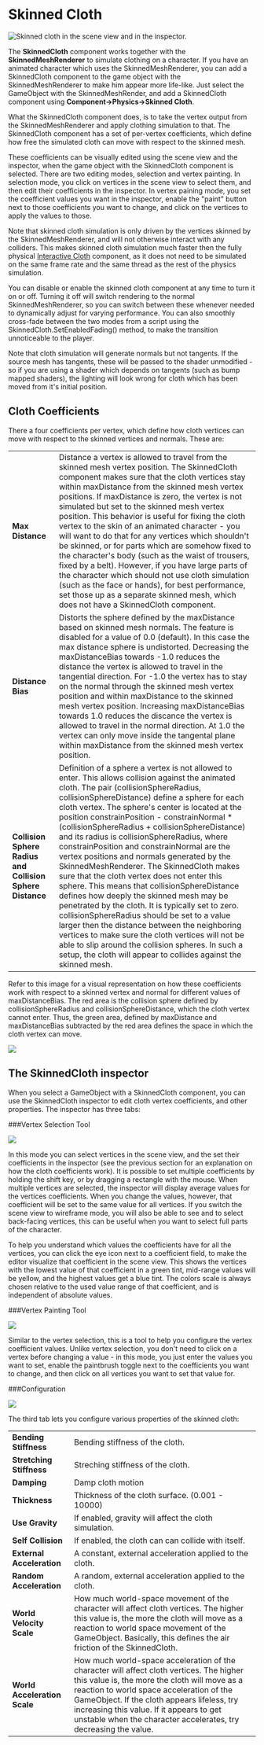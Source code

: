 Skinned Cloth
=============



![Skinned cloth in the scene view and in the inspector.](../uploads/Main/SkinnedCloth.jpg) 

The __SkinnedCloth__ component works together with the __SkinnedMeshRenderer__ to simulate clothing on a character. If you have an animated character which uses the SkinnedMeshRenderer, you can add a SkinnedCloth component to the game object with the SkinnedMeshRenderer to make him appear more life-like. Just select the GameObject with the SkinnedMeshRender, and add a SkinnedCloth component using __Component-&gt;Physics-&gt;Skinned Cloth__. 

What the SkinnedCloth component does, is to take the vertex output from the SkinnedMeshRenderer and apply clothing simulation to that. The SkinnedCloth component has a set of per-vertex coefficients, which define how free the simulated cloth can move with respect to the skinned mesh. 

These coefficients can be visually edited using the scene view and the inspector, when the game object with the SkinnedCloth component is selected. There are two editing modes, selection and vertex painting. In selection mode, you click on vertices in the scene view to select them, and then edit their coefficients in the inspector. In vertex paining mode, you set the coefficient values you want in the inspector, enable the "paint" button next to those coefficients you want to change, and click on the vertices to apply the values to those.

Note that skinned cloth simulation is only driven by the vertices skinned by the SkinnedMeshRenderer, and will not otherwise interact with any colliders. This makes skinned cloth simulation much faster then the fully physical [Interactive Cloth](class-InteractiveCloth) component, as it does not need to be simulated on the same frame rate and the same thread as the rest of the physics simulation.

You can disable or enable the skinned cloth component at any time to turn it on or off. Turning it off will switch rendering to the normal SkinnedMeshRenderer, so you can switch between these whenever needed to dynamically adjust for varying performance. You can also smoothly cross-fade between the two modes from a script using the SkinnedCloth.SetEnabledFading() method, to make the transition unnoticeable to the player.

Note that cloth simulation will generate normals but not tangents. If the source mesh has tangents, these will be passed to the shader unmodified - so if you are using a shader which depends on tangents (such as bump mapped shaders), the lighting will look wrong for cloth which has been moved from it's initial position.

Cloth Coefficients
------------------


There a four coefficients per vertex, which define how cloth vertices can move with respect to the skinned vertices and normals. These are:


| | |
|:---|:---|
|__Max Distance__ |Distance a vertex is allowed to travel from the skinned mesh vertex position. The SkinnedCloth component makes sure that the cloth vertices stay within maxDistance from the skinned mesh vertex positions. If maxDistance is zero, the vertex is not simulated but set to the skinned mesh vertex position. This behavior is useful for fixing the cloth vertex to the skin of an animated character - you will want to do that for any vertices which shouldn't be skinned, or for parts which are somehow fixed to the character's body (such as the waist of trousers, fixed by a belt). However, if you have large parts of the character which should not use cloth simulation (such as the face or hands), for best performance, set those up as a separate skinned mesh, which does not have a SkinnedCloth component.|
|__Distance Bias__ |Distorts the sphere defined by the maxDistance based on skinned mesh normals. The feature is disabled for a value of 0.0 (default). In this case the max distance sphere is undistorted. Decreasing the maxDistanceBias towards -1.0 reduces the distance the vertex is allowed to travel in the tangential direction. For -1.0 the vertex has to stay on the normal through the skinned mesh vertex position and within maxDistance to the skinned mesh vertex position. Increasing maxDistanceBias towards 1.0 reduces the discance the vertex is allowed to travel in the normal direction. At 1.0 the vertex can only move inside the tangental plane within maxDistance from the skinned mesh vertex position.|
|__Collision Sphere Radius and Collision Sphere Distance__ |Definition of a sphere a vertex is not allowed to enter. This allows collision against the animated cloth. The pair (collisionSphereRadius, collisionSphereDistance) define a sphere for each cloth vertex. The sphere's center is located at the position constrainPosition - constrainNormal * (collisionSphereRadius + collisionSphereDistance) and its radius is collisionSphereRadius, where constrainPosition and constrainNormal are the vertex positions and normals generated by the SkinnedMeshRenderer. The SkinnedCloth makes sure that the cloth vertex does not enter this sphere. This means that collisionSphereDistance defines how deeply the skinned mesh may be penetrated by the cloth. It is typically set to zero. collisionSphereRadius should be set to a value larger then the distance between the neighboring vertices to make sure the cloth vertices will not be able to slip around the collision spheres. In such a setup, the cloth will appear to collides against the skinned mesh. | 

Refer to this image for a visual representation on how these coefficients work with respect to a skinned vertex and normal for different values of maxDistanceBias. The red area is the collision sphere defined by collisionSphereRadius and collisionSphereDistance, which the cloth vertex cannot enter. Thus, the green area, defined by maxDistance and maxDistanceBias subtracted by the red area defines the space in which the cloth vertex can move.


![](../uploads/Main/SkinnedClothCoefficients.png) 

The SkinnedCloth inspector
--------------------------


When you select a GameObject with a SkinnedCloth component, you can use the SkinnedCloth inspector to edit cloth vertex coefficients, and other properties. The inspector has three tabs:

###Vertex Selection Tool

![](../uploads/Main/SkinnedClothInfo.png) 

In this mode you can select vertices in the scene view, and the set their coefficients in the inspector (see the previous section for an explanation on how the cloth coefficients work). It is possible to set multiple coefficients by holding the shift key, or by dragging a rectangle with the mouse. When multiple vertices are selected, the inspector will display average values for the vertices coefficients. When you change the values, however, that coefficient will be set to the same value for all vertices. If you switch the scene view to wireframe mode, you will also be able to see and to select back-facing vertices, this can be useful when you want to select full parts of the character.

To help you understand which values the coefficients have for all the vertices, you can click the eye icon next to a coefficient field, to make the editor visualize that coefficient in the scene view. This shows the vertices with the lowest value of that coefficient in a green tint, mid-range values will be yellow, and the highest values get a blue tint. The colors scale is always chosen relative to the used value range of that coefficient, and is independent of absolute values.

###Vertex Painting Tool

![](../uploads/Main/SkinnedClothPaint.png) 

Similar to the vertex selection, this is a tool to help you configure the vertex coefficient values. Unlike vertex selection, you don't need to click on a vertex before changing a value - in this mode, you just enter the values you want to set, enable the paintbrush toggle next to the coefficients you want to change, and then click on all vertices you want to set that value for.

###Configuration

![](../uploads/Main/SkinnedClothSettings.png) 

The third tab lets you configure various properties of the skinned cloth:


| | |
|:---|:---|
|__Bending Stiffness__ |Bending stiffness of the cloth.|
|__Stretching Stiffness__ |Streching stiffness of the cloth.|
|__Damping__ |Damp cloth motion|
|__Thickness__ |Thickness of the cloth surface. (0.001 - 10000)|
|__Use Gravity__ |If enabled, gravity will affect the cloth simulation.|
|__Self Collision__ |If enabled, the cloth can can collide with itself.|
|__External Acceleration__ |A constant, external acceleration applied to the cloth.|
|__Random Acceleration__ |A random, external acceleration applied to the cloth.|
|__World Velocity Scale__ |How much world-space movement of the character will affect cloth vertices. The higher this value is, the more the cloth will move as a reaction to world space movement of the GameObject. Basically, this defines the air friction of the SkinnedCloth.|
|__World Acceleration Scale__ |How much world-space acceleration of the character will affect cloth vertices. The higher this value is, the more the cloth will move as a reaction to world space acceleration of the GameObject. If the cloth appears lifeless, try increasing this value. If it appears to get unstable when the character accelerates, try decreasing the value.|
